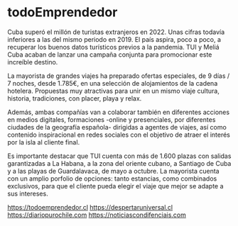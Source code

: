 # todoEmprendedor

Cuba superó el millón de turistas extranjeros en 2022. Unas cifras todavía inferiores a las del mismo periodo en 2019. El país aspira, poco a poco, a recuperar los buenos datos turísticos previos a la pandemia. TUI y Meliá Cuba acaban de lanzar una campaña conjunta para promocionar este increíble destino.

La mayorista de grandes viajes ha preparado ofertas especiales, de 9 días / 7 noches, desde 1.785€, en una selección de alojamientos de la cadena hotelera. Propuestas muy atractivas para unir en un mismo viaje cultura, historia, tradiciones, con placer, playa y relax.

Además, ambas compañías van a colaborar también en diferentes acciones en medios digitales, formaciones -online y presenciales, por diferentes ciudades de la geografía española- dirigidas a agentes de viajes, así como contenido inspiracional en redes sociales con el objetivo de atraer el interés por la isla al cliente final.

Es importante destacar que TUI cuenta con más de 1.600 plazas con salidas garantizadas a La Habana, a la zona del oriente cubano, a Santiago de Cuba y a las playas de Guardalavaca, de mayo a octubre. La mayorista cuenta con un amplio porfolio de opciones: tanto estancias, como combinados exclusivos, para que el cliente pueda elegir el viaje que mejor se adapte a sus intereses.

https://todoemprendedor.cl https://despertaruniversal.cl
https://diariopurochile.com https://noticiascondifenciais.com
